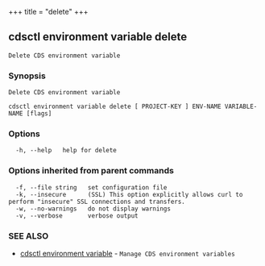 +++
title = "delete"
+++
## cdsctl environment variable delete

`Delete CDS environment variable`

### Synopsis

`Delete CDS environment variable`

```
cdsctl environment variable delete [ PROJECT-KEY ] ENV-NAME VARIABLE-NAME [flags]
```

### Options

```
  -h, --help   help for delete
```

### Options inherited from parent commands

```
  -f, --file string   set configuration file
  -k, --insecure      (SSL) This option explicitly allows curl to perform "insecure" SSL connections and transfers.
  -w, --no-warnings   do not display warnings
  -v, --verbose       verbose output
```

### SEE ALSO

* [cdsctl environment variable](/cli/cdsctl/environment/variable/)	 - `Manage CDS environment variables`

